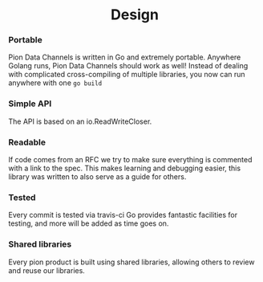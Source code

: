 <h1 align="center">
  Design
</h1>

### Portable
Pion Data Channels is written in Go and extremely portable. Anywhere Golang runs, Pion Data Channels should work as well! Instead of dealing with complicated
cross-compiling of multiple libraries, you now can run anywhere with one `go build`

### Simple API
The API is based on an io.ReadWriteCloser.

### Readable
If code comes from an RFC we try to make sure everything is commented with a link to the spec.
This makes learning and debugging easier, this library was written to also serve as a guide for others.

### Tested
Every commit is tested via travis-ci Go provides fantastic facilities for testing, and more will be added as time goes on.

### Shared libraries
Every pion product is built using shared libraries, allowing others to review and reuse our libraries.
